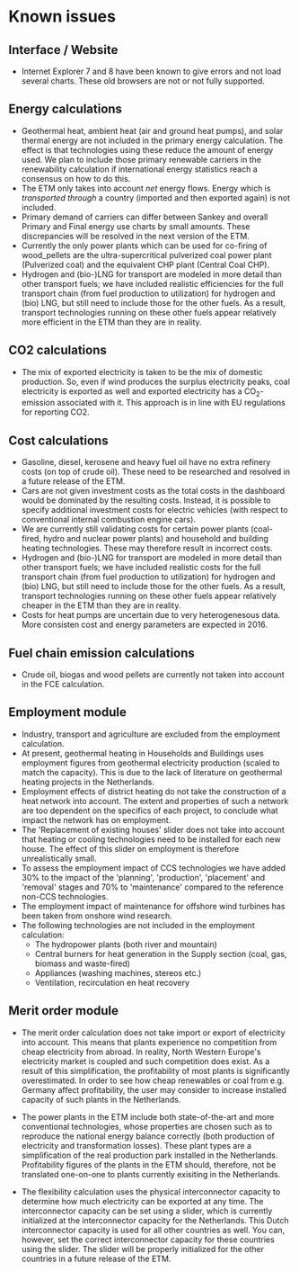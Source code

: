 # Known issues

## Interface / Website

* Internet Explorer 7 and 8 have been known to give errors and not load several charts. These old browsers are not or not fully supported.

## Energy calculations

* Geothermal heat, ambient heat (air and ground heat pumps), and solar thermal energy are not included in the primary energy calculation. The effect is that technologies using these reduce the amount of energy used. We plan to include those primary renewable carriers in the renewability calculation if international energy statistics reach a consensus on how to do this.
* The ETM only takes into account *net* energy flows. Energy which is *transported through* a country (imported and then exported again) is not included.
* Primary demand of carriers can differ between Sankey and overall Primary and Final energy use charts by small amounts. These discrepancies will be resolved in the next version of the ETM.
* Currently the only power plants which can be used for co-firing of wood_pellets are the ultra-supercritical pulverized coal power plant (Pulverized coal) and the equivalent CHP plant (Central Coal CHP).
* Hydrogen and (bio-)LNG for transport are modeled in more detail than other transport fuels; we have included realistic efficiencies for the full transport chain (from fuel production to utilization) for hydrogen and (bio) LNG, but still need to include those for the other fuels. As a result, transport technologies running on these other fuels appear relatively more efficient in the ETM than they are in reality.

## CO2 calculations
* The mix of exported electricity is taken to be the mix of domestic production. So, even if wind produces the surplus electricity peaks, coal electricity is exported as well and exported electricity has a CO<sub>2</sub>-emission associated with it. This approach is in line with EU regulations for reporting CO2.

## Cost calculations

* Gasoline, diesel, kerosene and heavy fuel oil have no extra refinery costs (on top of crude oil). These need to be researched and resolved in a future release of the ETM.
* Cars are not given investment costs as the total costs in the dashboard would be dominated by the resulting costs. Instead, it is possible to specify additional investment costs for electric vehicles (with respect to conventional internal combustion engine cars).
* We are currently still validating costs for certain power plants (coal-fired, hydro and nuclear power plants) and household and building heating technologies. These may therefore result in incorrect costs.
* Hydrogen and (bio-)LNG for transport are modeled in more detail than other transport fuels; we have included realistic costs for the full transport chain (from fuel production to utilization) for hydrogen and (bio) LNG, but still need to include those for the other fuels. As a result, transport technologies running on these other fuels appear relatively cheaper in the ETM than they are in reality.
* Costs for heat pumps are uncertain due to very heterogenesous data. More consisten cost and energy parameters are expected in 2016.

## Fuel chain emission calculations

* Crude oil, biogas and wood pellets are currently not taken into account in the FCE calculation.

## Employment module

* Industry, transport and agriculture are excluded from the employment calculation.
* At present, geothermal heating in Households and Buildings uses employment figures from geothermal electricity production (scaled to match the capacity). This is due to the lack of literature on geothermal heating projects in the Netherlands.
* Employment effects of district heating do not take the construction of a heat network into account. The extent and properties of such a network are too dependent on the specifics of each project, to conclude what impact the network has on employment.
* The 'Replacement of existing houses' slider does not take into account that heating or cooling technologies need to be installed for each new house. The effect of this slider on employment is therefore unrealistically small.
* To assess the employment impact of CCS technologies we have added 30% to the impact of the 'planning', 'production', 'placement' and 'removal' stages and 70% to 'maintenance' compared to the reference non-CCS technologies.
* The employment impact of maintenance for offshore wind turbines has been taken from onshore wind research.
* The following technologies are not included in the employment calculation:
  * The hydropower plants (both river and mountain)
  * Central burners for heat generation in the Supply section (coal, gas, biomass and waste-fired)
  * Appliances (washing machines, stereos etc.)
  * Ventilation, recirculation en heat recovery

## Merit order module

* The merit order calculation does not take import or export of electricity into account. This means that plants experience no competition from cheap electricity from abroad. In reality, North Western Europe's electricity market is coupled and such competition does exist. As a result of this simplification, the profitability of most plants is significantly overestimated. In order to see how cheap renewables or coal from e.g. Germany affect profitability, the user may consider to increase installed capacity of such plants in the Netherlands.
 
* The power plants in the ETM include both state-of-the-art and more conventional technologies, whose properties are chosen such as to reproduce the national energy balance correctly (both production of electricity and transformation losses). These plant types are a simplification of the real production park installed in the Netherlands. Profitability figures of the plants in the ETM should, therefore, not be translated one-on-one to plants currently exisiting in the Netherlands.

* The flexibility calculation uses the physical interconnector capacity to determine how much electricity can be exported at any time. The interconnector capacity can be set using a slider, which is currently initialized at the interconnector capacity for the Netherlands. This Dutch interconnector capacity is used for all other countries as well. You can, however, set the correct interconnector capacity for these countries using the slider. The slider will be properly initialized for the other countries in a future release of the ETM.
